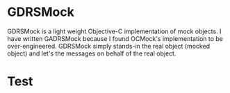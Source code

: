 GDRSMock 
========

GDRSMock is a light weight Objective-C implementation of mock objects. I have
written GADRSMock because I found OCMock's implementation to be over-engineered.
GDRSMock simply stands-in the real object (mocked object) and let's the messages
on behalf of the real object.


# Test




